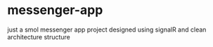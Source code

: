 # messenger-app
just a smol messenger app project designed using signalR and clean architecture structure
